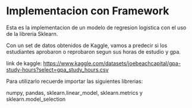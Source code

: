# Implementacion con Framework


Esta es la implementacion de un modelo de regresion logistica con el uso de la libreria 
Sklearn. 

Con un set de datos obtenidos de Kaggle, vamos a predecir si los estudiantes aprobaron
o reprobaron segun sus horas de estudio y gpa.

link de kaggle: https://www.kaggle.com/datasets/joebeachcapital/gpa-study-hours?select=gpa_study_hours.csv

Para utilizarlo recuerde importar las siguientes librerias:

numpy, pandas, sklearn.linear_model, sklearn.metrics y sklearn.model_selection

